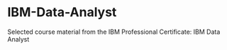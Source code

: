 # IBM-Data-Analyst
Selected course material from the IBM Professional Certificate: IBM Data Analyst
